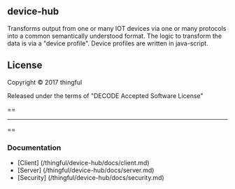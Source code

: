 device-hub
-----------

Transforms output from one or many IOT devices via one or many protocols into a common semantically understood format.
The logic to transform the data is via a "device profile". Device profiles are written in java-script.


License
-------

Copyright © 2017 thingful

Released under the terms of "DECODE Accepted Software License"

==<hr/>==

<h3>Documentation</h3>

* [Client] (/thingful/device-hub/docs/client.md)
* [Server] (/thingful/device-hub/docs/server.md)
* [Security] (/thingful/device-hub/docs/security.md)
